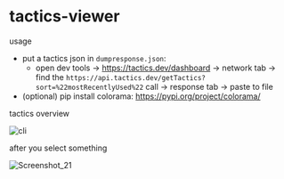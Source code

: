 # tactics-viewer


usage
- put a tactics json in `dumpresponse.json`:
    + open dev tools -> https://tactics.dev/dashboard -> network tab -> find the `https://api.tactics.dev/getTactics?sort=%22mostRecentlyUsed%22` call -> response tab -> paste to file
- (optional) pip install colorama: https://pypi.org/project/colorama/


tactics overview

![cli](https://github.com/user-attachments/assets/436097c2-beed-40ee-ad73-a65f296f2dea)

after you select something

![Screenshot_21](https://github.com/user-attachments/assets/cfca2206-0816-48e4-9600-0a2274b8ee70)
